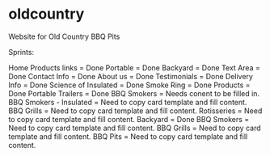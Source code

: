 # oldcountry
Website for Old Country BBQ Pits

Sprints:

Home
	Products links = Done
		Portable = Done
		Backyard = Done
	Text Area = Done
	Contact Info = Done
	About us = Done
	Testimonials = Done
	Delivery Info = Done
	Science of Insulated = Done
	Smoke Ring = Done
Products  = Done
	Portable Trailers = Done
		BBQ Smokers = Needs conent to be filled in.
		BBQ Smokers - Insulated = Need to copy card template and fill content.
		BBQ Grills = Need to copy card template and fill content.
		Rotisseries = Need to copy card template and fill content.
	Backyard = Done
		BBQ Smokers = Need to copy card template and fill content.
		BBQ Grills = Need to copy card template and fill content.
		BBQ Pits = Need to copy card template and fill content.